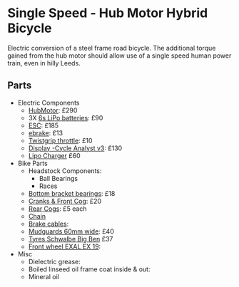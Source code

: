 # Single Speed - Hub Motor Hybrid Bicycle
Electric conversion of a steel frame road bicycle. The additional torque gained from the hub motor should allow use of a single speed human power train, even in hilly Leeds.

## Parts
* Electric Components
  * [HubMotor](http://shop.crystalyte-europe.com/product.php?productid=16447&mode=download&file_id=74): £290
  * 3X [6s LiPo batteries](http://www.hobbyking.co.uk/hobbyking/store/uh_viewItem.asp?idProduct=26675): £90
  * [ESC](http://shop.crystalyte-europe.com/product.php?productid=16529&cat=272&page=1): £185
  * [ebrake](http://shop.crystalyte-europe.com/product.php?productid=16189&cat=262&page=1): £13
  * [Twistgrip throttle](http://shop.crystalyte-europe.com/product.php?productid=16308&cat=260&page=1): £10
  * [Display -Cycle Analyst v3](http://shop.crystalyte-europe.com/product.php?productid=16574&cat=277&page=1): £130
  * [Lipo Charger](http://www.hobbyking.co.uk/hobbyking/store/__10327__HobbyKing_8482_Quattro_4x6S_Lithium_Polymer_Multi_Charger.html) £60
* Bike Parts
  * Headstock Components:
    * Ball Bearings
    * Races
  * [Bottom bracket bearings](http://www.chainreactioncycles.com/shimano-un55-square-taper-bottom-bracket/rp-prod71369#): £18
  * [Cranks & Front Cog](http://www.ebay.co.uk/itm/Alloy-Fixie-Single-Speed-Chainset-Crank-Chainwheel-Bicycle-Fixie-Road-New-3-32-/371235012044?var=&hash=item566f54bdcc): £20
  * [Rear Cogs](http://shop.crystalyte-europe.com/home.php?cat=276): £5 each
  * [Chain]()
  * [Brake cables](http://www.ebay.co.uk/itm/Jagwire-Complete-Front-Rear-Brake-Gear-Cable-Set-Inner-Outer-Bike-Bicycle-/151693961517?var=&hash=item2351aa292d):
  * [Mudguards 60mm wide](http://www.ebay.co.uk/itm/Gilles-Berthoud-Stainless-Steel-700c-Bike-Mudguard-Set-Retro-Tour-Commute/200673623226?_trksid=p2047675.c100005.m1851&_trkparms=aid%3D222007%26algo%3DSIC.MBE%26ao%3D1%26asc%3D33126%26meid%3D061ee43769b34cde93221541e489d4a3%26pid%3D100005%26rk%3D1%26rkt%3D5%26mehot%3Dpp%26sd%3D221605335495): £40
  * [Tyres Schwalbe Big Ben](http://www.bike24.com/p239740.html) £37
  * [Front wheel EXAL EX 19](http://shop.crystalyte-europe.com/product.php?productid=16516&cat=308&page=1): 
* Misc
  * Dielectric grease:
  * Boiled linseed oil frame coat inside & out:
  * Mineral oil

